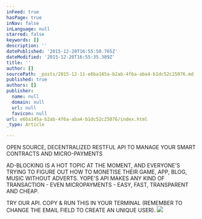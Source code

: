 ```yaml
---
inFeed: true
hasPage: true
inNav: false
inLanguage: null
starred: false
keywords: []
description: ''
datePublished: '2015-12-20T16:55:50.765Z'
dateModified: '2015-12-20T16:55:35.389Z'
title: ''
author: []
sourcePath: _posts/2015-12-11-e6ba145a-b2ab-4f6a-aba4-b1dc52c25076.md
published: true
authors: []
publisher:
  name: null
  domain: null
  url: null
  favicon: null
url: e6ba145a-b2ab-4f6a-aba4-b1dc52c25076/index.html
_type: Article

---
```

OPEN SOURCE, DECENTRALIZED RESTFUL API TO MANAGE YOUR SMART CONTRACTS AND MICRO-PAYMENTS

AD-BLOCKING IS A HOT TOPIC AT THE MOMENT, AND EVERYONE'S TRYING TO FIGURE OUT HOW TO MONETISE THEIR GAME, APP, BLOG, MUSIC WITHOUT ADVERTS. YOPE'S API MAKES ANY KIND OF TRANSACTION - EVEN MICROPAYMENTS - EASY, FAST, TRANSPARENT AND CHEAP.

TRY OUR API. COPY & RUN THIS IN YOUR TERMINAL (REMEMBER TO CHANGE THE EMAIL FIELD TO CREATE AN UNIQUE USER).
![](https://the-grid-user-content.s3-us-west-2.amazonaws.com/d3c65c0c-8148-4ced-9573-d6aea0e9faad.jpg)